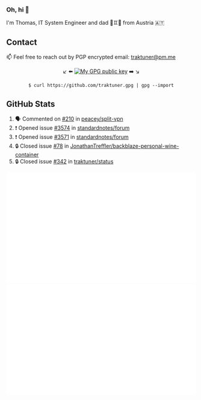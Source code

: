 ### Oh, hi 👋

I'm Thomas, IT System Engineer and dad 👶♊️👶 from Austria 🇦🇹

<!--
**traktuner/traktuner** is a ✨ _special_ ✨ repository because its `README.md` (this file) appears on your GitHub profile.

Here are some ideas to get you started:

- 🔭 I’m currently working on ...
- 🌱 I’m currently learning ...
- 👯 I’m looking to collaborate on ...
- 🤔 I’m looking for help with ...
- 💬 Ask me about ...
- 📫 How to reach me: ...
- 😄 Pronouns: ...
- ⚡ Fun fact: ...
-->

## Contact
📫 Feel free to reach out by PGP encrypted email:
traktuner@pm.me

<div align="center" markdown="1">

↙️ ⬅️ [![My GPG public key](https://img.shields.io/badge/PGP%20public%20key-6D4AFF?style=for-the-badge)](https://github.com/traktuner.gpg) ➡️ ↘️

```shell
$ curl https://github.com/traktuner.gpg | gpg --import
```

</div>

## GitHub Stats
<!--START_SECTION:activity-->
1. 🗣 Commented on [#210](https://github.com/peacey/split-vpn/issues/210#issuecomment-2079766343) in [peacey/split-vpn](https://github.com/peacey/split-vpn)
2. ❗ Opened issue [#3574](https://github.com/standardnotes/forum/issues/3574) in [standardnotes/forum](https://github.com/standardnotes/forum)
3. ❗ Opened issue [#3571](https://github.com/standardnotes/forum/issues/3571) in [standardnotes/forum](https://github.com/standardnotes/forum)
4. 🔒 Closed issue [#78](https://github.com/JonathanTreffler/backblaze-personal-wine-container/issues/78) in [JonathanTreffler/backblaze-personal-wine-container](https://github.com/JonathanTreffler/backblaze-personal-wine-container)
5. 🔒 Closed issue [#342](https://github.com/traktuner/status/issues/342) in [traktuner/status](https://github.com/traktuner/status)
<!--END_SECTION:activity-->

![](https://github.com/traktuner/traktuner/blob/master/generated/overview.svg)
![](https://github.com/traktuner/traktuner/blob/master/generated/languages.svg)
